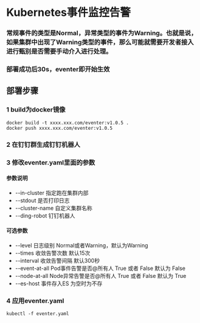 # Kubernetes事件监控告警

### 常规事件的类型是Normal，异常类型的事件为Warning。也就是说，如果集群中出现了Warning类型的事件，那么可能就需要开发者接入进行甄别是否需要手动介入进行处理。

### 部署成功后30s，eventer即开始生效



## 部署步骤
### 1 build为docker镜像
```
docker build -t xxxx.xxx.com/eventer:v1.0.5 .
docker push xxxx.xxx.com/eventer:v1.0.5
```
### 2 在钉钉群生成钉钉机器人

### 3 修改eventer.yaml里面的参数
#### 参数说明
* --in-cluster 指定跑在集群内部
* --stdout 是否打印日志
* --cluster-name 自定义集群名称
* --ding-robot 钉钉机器人
#### 可选参数
* --level 日志级别  Normal或者Warning，默认为Warning
* --times 收敛告警次数 默认15次
* --interval 收敛告警间隔  默认300秒
* --event-at-all Pod事件告警是否@所有人  True 或者 False  默认为 False
* --node-at-all Node异常告警是否@所有人  True 或者 False 默认为 True
* --es-host 事件存入ES  为空时为不存

### 4 应用eventer.yaml
```
kubectl -f eventer.yaml
```
